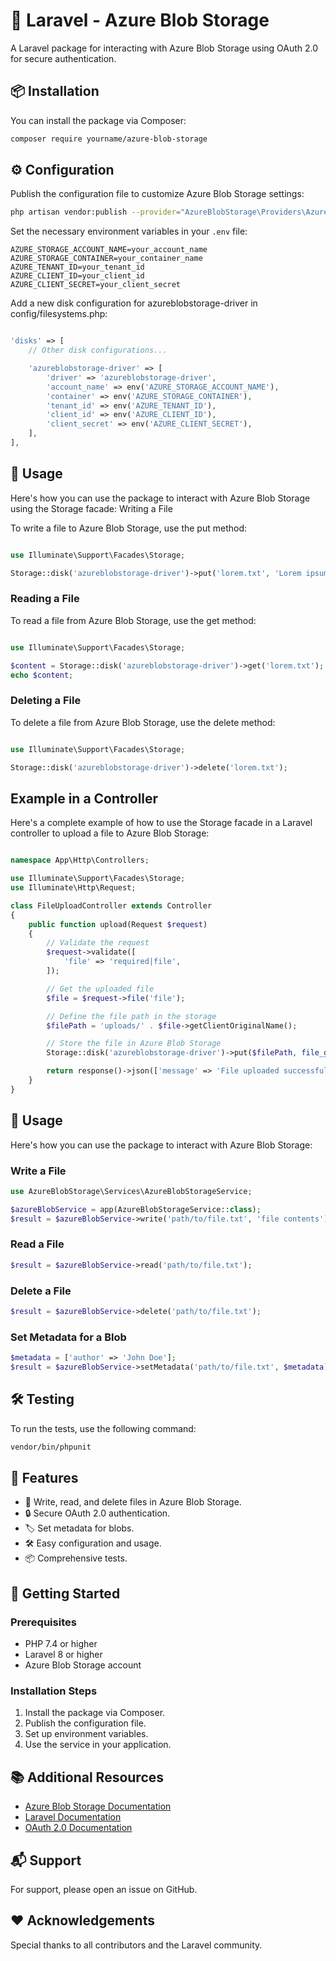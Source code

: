 # 🌟 Laravel - Azure Blob Storage

A Laravel package for interacting with Azure Blob Storage using OAuth 2.0 for secure authentication.

## 📦 Installation

You can install the package via Composer:

```bash
composer require yourname/azure-blob-storage
```

## ⚙️ Configuration

Publish the configuration file to customize Azure Blob Storage settings:

```bash
php artisan vendor:publish --provider="AzureBlobStorage\Providers\AzureBlobStorageServiceProvider" --tag=config
```

Set the necessary environment variables in your `.env` file:

```plaintext
AZURE_STORAGE_ACCOUNT_NAME=your_account_name
AZURE_STORAGE_CONTAINER=your_container_name
AZURE_TENANT_ID=your_tenant_id
AZURE_CLIENT_ID=your_client_id
AZURE_CLIENT_SECRET=your_client_secret
```

Add a new disk configuration for azureblobstorage-driver in config/filesystems.php:

```php

'disks' => [
    // Other disk configurations...

    'azureblobstorage-driver' => [
        'driver' => 'azureblobstorage-driver',
        'account_name' => env('AZURE_STORAGE_ACCOUNT_NAME'),
        'container' => env('AZURE_STORAGE_CONTAINER'),
        'tenant_id' => env('AZURE_TENANT_ID'),
        'client_id' => env('AZURE_CLIENT_ID'),
        'client_secret' => env('AZURE_CLIENT_SECRET'),
    ],
],
```

## 🚀 Usage

Here's how you can use the package to interact with Azure Blob Storage using the Storage facade:
Writing a File

To write a file to Azure Blob Storage, use the put method:

```php

use Illuminate\Support\Facades\Storage;

Storage::disk('azureblobstorage-driver')->put('lorem.txt', 'Lorem ipsum dolor sit amet.');
```

### Reading a File

To read a file from Azure Blob Storage, use the get method:

```php

use Illuminate\Support\Facades\Storage;

$content = Storage::disk('azureblobstorage-driver')->get('lorem.txt');
echo $content;
```

### Deleting a File

To delete a file from Azure Blob Storage, use the delete method:

```php

use Illuminate\Support\Facades\Storage;

Storage::disk('azureblobstorage-driver')->delete('lorem.txt');
```

## Example in a Controller

Here's a complete example of how to use the Storage facade in a Laravel controller to upload a file to Azure Blob Storage:

```php

namespace App\Http\Controllers;

use Illuminate\Support\Facades\Storage;
use Illuminate\Http\Request;

class FileUploadController extends Controller
{
    public function upload(Request $request)
    {
        // Validate the request
        $request->validate([
            'file' => 'required|file',
        ]);

        // Get the uploaded file
        $file = $request->file('file');

        // Define the file path in the storage
        $filePath = 'uploads/' . $file->getClientOriginalName();

        // Store the file in Azure Blob Storage
        Storage::disk('azureblobstorage-driver')->put($filePath, file_get_contents($file));

        return response()->json(['message' => 'File uploaded successfully.']);
    }
}
```

## 🚀 Usage

Here's how you can use the package to interact with Azure Blob Storage:

### Write a File

```php
use AzureBlobStorage\Services\AzureBlobStorageService;

$azureBlobService = app(AzureBlobStorageService::class);
$result = $azureBlobService->write('path/to/file.txt', 'file contents');
```

### Read a File

```php
$result = $azureBlobService->read('path/to/file.txt');
```

### Delete a File

```php
$result = $azureBlobService->delete('path/to/file.txt');
```

### Set Metadata for a Blob

```php
$metadata = ['author' => 'John Doe'];
$result = $azureBlobService->setMetadata('path/to/file.txt', $metadata);
```

## 🛠️ Testing

To run the tests, use the following command:

```bash
vendor/bin/phpunit
```


## 🌟 Features

- 📄 Write, read, and delete files in Azure Blob Storage.
- 🔒 Secure OAuth 2.0 authentication.
- 🏷️ Set metadata for blobs.
- 🛠️ Easy configuration and usage.
- 📦 Comprehensive tests.

## 🚀 Getting Started

### Prerequisites

- PHP 7.4 or higher
- Laravel 8 or higher
- Azure Blob Storage account

### Installation Steps

1. Install the package via Composer.
2. Publish the configuration file.
3. Set up environment variables.
4. Use the service in your application.

## 📚 Additional Resources

- [Azure Blob Storage Documentation](https://docs.microsoft.com/en-us/azure/storage/blobs/)
- [Laravel Documentation](https://laravel.com/docs)
- [OAuth 2.0 Documentation](https://oauth.net/2/)

## 📬 Support

For support, please open an issue on GitHub.

## ❤️ Acknowledgements

Special thanks to all contributors and the Laravel community.
